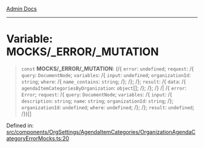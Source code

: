 [Admin Docs](/)

***

# Variable: MOCKS/_ERROR/_MUTATION

> `const` **MOCKS/_ERROR/_MUTATION**: (/{ `error`: `undefined`; `request`: /{ `query`: `DocumentNode`; `variables`: /{ `input`: `undefined`; `organizationId`: `string`; `where`: /{ `name_contains`: `string`; /}; /}; /}; `result`: /{ `data`: /{ `agendaItemCategoriesByOrganization`: `object`[]; /}; /}; /} /| /{ `error`: `Error`; `request`: /{ `query`: `DocumentNode`; `variables`: /{ `input`: /{ `description`: `string`; `name`: `string`; `organizationId`: `string`; /}; `organizationId`: `undefined`; `where`: `undefined`; /}; /}; `result`: `undefined`; /})[]

Defined in: [src/components/OrgSettings/AgendaItemCategories/OrganizationAgendaCategoryErrorMocks.ts:20](https://github.com/PalisadoesFoundation/talawa-admin/blob/main/src/components/OrgSettings/AgendaItemCategories/OrganizationAgendaCategoryErrorMocks.ts#L20)
